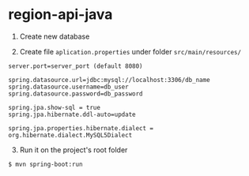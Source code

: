 # region-api-java
1. Create new database

2. Create file `aplication.properties` under folder `src/main/resources/`
```
server.port=server_port (default 8080)

spring.datasource.url=jdbc:mysql://localhost:3306/db_name
spring.datasource.username=db_user
spring.datasource.password=db_password

spring.jpa.show-sql = true
spring.jpa.hibernate.ddl-auto=update

spring.jpa.properties.hibernate.dialect = org.hibernate.dialect.MySQL5Dialect
```

3. Run it on the project's root folder
```
$ mvn spring-boot:run
```
